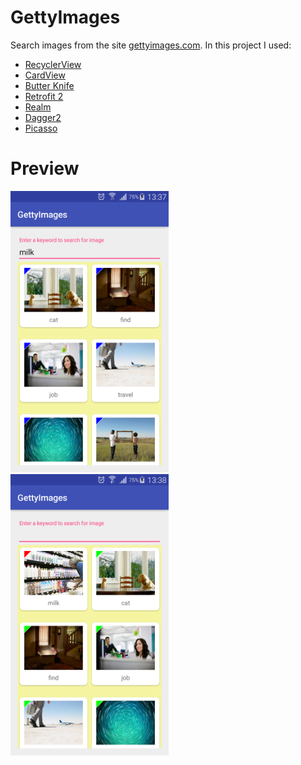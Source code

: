 # GettyImages
Search images from the site <a href="http://developers.gettyimages.com/api/docs/">gettyimages.com</a>.
In this project I used:
- <a href="https://developer.android.com/reference/android/support/v7/widget/RecyclerView.html">RecyclerView</a>
- <a href="https://developer.android.com/reference/android/support/v7/widget/CardView.html">CardView</a>
- <a href="http://jakewharton.github.io/butterknife/">Butter Knife</a>
- <a href="http://square.github.io/retrofit/">Retrofit 2</a>
- <a href="https://realm.io/docs/java/latest/">Realm</a>
- <a href="https://google.github.io/dagger/">Dagger2</a>
- <a href="http://square.github.io/picasso/">Picasso</a>
# Preview
<p><img src="https://github.com/Shevatro/GettyImages/blob/master/Screenshot_2017-11-05-13-37-51.png" height="450px"/>
<img src="https://github.com/Shevatro/GettyImages/blob/master/Screenshot_2017-11-05-13-38-14.png" height="450px"/></p>
